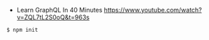 - Learn GraphQL In 40 Minutes https://www.youtube.com/watch?v=ZQL7tL2S0oQ&t=963s

```
$ npm init
```